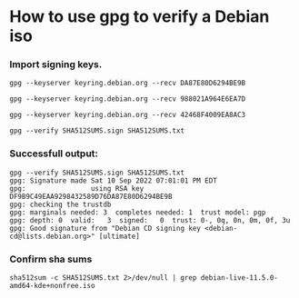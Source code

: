 # How to use gpg to verify a Debian iso

### Import signing keys.
```
gpg --keyserver keyring.debian.org --recv DA87E80D6294BE9B

gpg --keyserver keyring.debian.org --recv 988021A964E6EA7D

gpg --keyserver keyring.debian.org --recv 42468F4009EA8AC3

gpg --verify SHA512SUMS.sign SHA512SUMS.txt
```
### Successfull output:
```
gpg --verify SHA512SUMS.sign SHA512SUMS.txt
gpg: Signature made Sat 10 Sep 2022 07:01:01 PM EDT
gpg:                using RSA key DF9B9C49EAA9298432589D76DA87E80D6294BE9B
gpg: checking the trustdb
gpg: marginals needed: 3  completes needed: 1  trust model: pgp
gpg: depth: 0  valid:   3  signed:   0  trust: 0-, 0q, 0n, 0m, 0f, 3u
gpg: Good signature from "Debian CD signing key <debian-cd@lists.debian.org>" [ultimate]
```
### Confirm sha sums
```
sha512sum -c SHA512SUMS.txt 2>/dev/null | grep debian-live-11.5.0-amd64-kde+nonfree.iso
```


